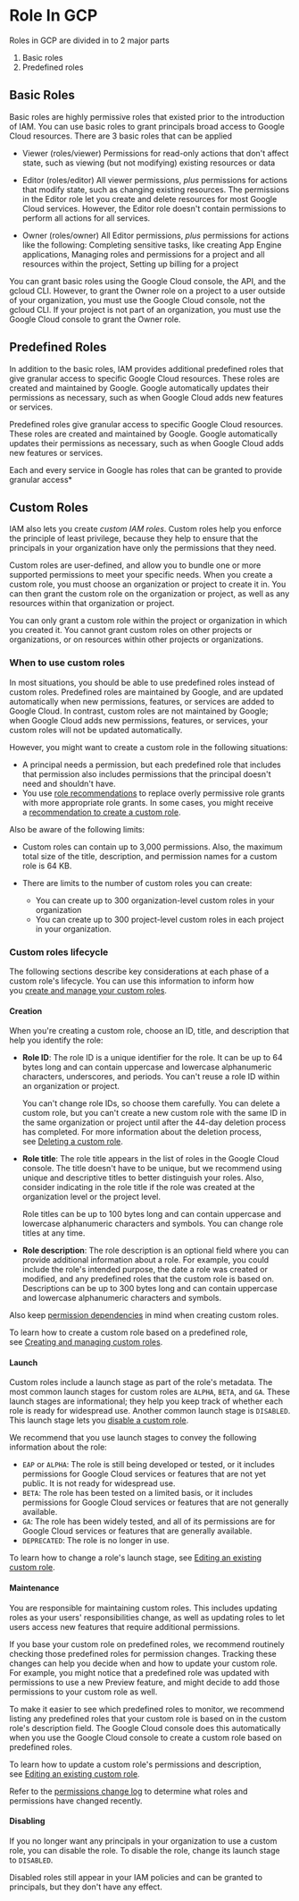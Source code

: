 # Role In GCP

Roles in GCP are divided in to 2 major parts
1. Basic roles
2. Predefined roles

## Basic Roles

Basic roles are highly permissive roles that existed prior to the introduction of IAM. You can use basic roles to grant principals broad access to Google Cloud resources.
There are 3 basic roles that can be applied

- Viewer (roles/viewer) Permissions for read-only actions that don't affect state, such as viewing (but not modifying) existing resources or data

- Editor (roles/editor) All viewer permissions, _plus_ permissions for actions that modify state, such as changing existing resources. The permissions in the Editor role let you create and delete resources for most Google Cloud services. However, the Editor role doesn't contain permissions to perform all actions for all services.

- Owner (roles/owner) All Editor permissions, _plus_ permissions for actions like the following: Completing sensitive tasks, like creating App Engine applications, Managing roles and permissions for a project and all resources within the project, Setting up billing for a project

You can grant basic roles using the Google Cloud console, the API, and the gcloud CLI. However, to grant the Owner role on a project to a user outside of your organization, you must use the Google Cloud console, not the gcloud CLI. If your project is not part of an organization, you must use the Google Cloud console to grant the Owner role.

## Predefined Roles

In addition to the basic roles, IAM provides additional predefined roles that give granular access to specific Google Cloud resources. These roles are created and maintained by Google. Google automatically updates their permissions as necessary, such as when Google Cloud adds new features or services.

Predefined roles give granular access to specific Google Cloud resources. These roles are created and maintained by Google. Google automatically updates their permissions as necessary, such as when Google Cloud adds new features or services.

Each and every service in Google has roles that can be granted to provide granular access*

## Custom Roles

IAM also lets you create _custom IAM roles_. Custom roles help you enforce the principle of least privilege, because they help to ensure that the principals in your organization have only the permissions that they need.

Custom roles are user-defined, and allow you to bundle one or more supported permissions to meet your specific needs. When you create a custom role, you must choose an organization or project to create it in. You can then grant the custom role on the organization or project, as well as any resources within that organization or project.

You can only grant a custom role within the project or organization in which you created it. You cannot grant custom roles on other projects or organizations, or on resources within other projects or organizations.

### When to use custom roles

In most situations, you should be able to use predefined roles instead of custom roles. Predefined roles are maintained by Google, and are updated automatically when new permissions, features, or services are added to Google Cloud. In contrast, custom roles are not maintained by Google; when Google Cloud adds new permissions, features, or services, your custom roles will not be updated automatically.

However, you might want to create a custom role in the following situations:

- A principal needs a permission, but each predefined role that includes that permission also includes permissions that the principal doesn't need and shouldn't have.
- You use [role recommendations](https://cloud.google.com/iam/docs/recommender-overview) to replace overly permissive role grants with more appropriate role grants. In some cases, you might receive a [recommendation to create a custom role](https://cloud.google.com/policy-intelligence/docs/role-recommendations-overview#custom-roles).

Also be aware of the following limits:

- Custom roles can contain up to 3,000 permissions. Also, the maximum total size of the title, description, and permission names for a custom role is 64 KB.

- There are limits to the number of custom roles you can create:
    - You can create up to 300 organization-level custom roles in your organization
    - You can create up to 300 project-level custom roles in each project in your organization.

### Custom roles lifecycle

The following sections describe key considerations at each phase of a custom role's lifecycle. You can use this information to inform how you [create and manage your custom roles](https://cloud.google.com/iam/docs/creating-custom-roles).

#### Creation

When you're creating a custom role, choose an ID, title, and description that help you identify the role:

- **Role ID**: The role ID is a unique identifier for the role. It can be up to 64 bytes long and can contain uppercase and lowercase alphanumeric characters, underscores, and periods. You can't reuse a role ID within an organization or project.
    
    You can't change role IDs, so choose them carefully. You can delete a custom role, but you can't create a new custom role with the same ID in the same organization or project until after the 44-day deletion process has completed. For more information about the deletion process, see [Deleting a custom role](https://cloud.google.com/iam/docs/creating-custom-roles#deleting_a_custom_role).
    
- **Role title**: The role title appears in the list of roles in the Google Cloud console. The title doesn't have to be unique, but we recommend using unique and descriptive titles to better distinguish your roles. Also, consider indicating in the role title if the role was created at the organization level or the project level.
    
    Role titles can be up to 100 bytes long and can contain uppercase and lowercase alphanumeric characters and symbols. You can change role titles at any time.
    
- **Role description**: The role description is an optional field where you can provide additional information about a role. For example, you could include the role's intended purpose, the date a role was created or modified, and any predefined roles that the custom role is based on. Descriptions can be up to 300 bytes long and can contain uppercase and lowercase alphanumeric characters and symbols.
    

Also keep [permission dependencies](https://cloud.google.com/iam/docs/roles-overview#custom-role-permission-dependencies) in mind when creating custom roles.

To learn how to create a custom role based on a predefined role, see [Creating and managing custom roles](https://cloud.google.com/iam/docs/creating-custom-roles).

#### Launch

Custom roles include a launch stage as part of the role's metadata. The most common launch stages for custom roles are `ALPHA`, `BETA`, and `GA`. These launch stages are informational; they help you keep track of whether each role is ready for widespread use. Another common launch stage is `DISABLED`. This launch stage lets you [disable a custom role](https://cloud.google.com/iam/docs/roles-overview#disable).

We recommend that you use launch stages to convey the following information about the role:

- `EAP` or `ALPHA`: The role is still being developed or tested, or it includes permissions for Google Cloud services or features that are not yet public. It is not ready for widespread use.
- `BETA`: The role has been tested on a limited basis, or it includes permissions for Google Cloud services or features that are not generally available.
- `GA`: The role has been widely tested, and all of its permissions are for Google Cloud services or features that are generally available.
- `DEPRECATED`: The role is no longer in use.

To learn how to change a role's launch stage, see [Editing an existing custom role](https://cloud.google.com/iam/docs/creating-custom-roles#editing_an_existing_custom_role).

#### Maintenance

You are responsible for maintaining custom roles. This includes updating roles as your users' responsibilities change, as well as updating roles to let users access new features that require additional permissions.

If you base your custom role on predefined roles, we recommend routinely checking those predefined roles for permission changes. Tracking these changes can help you decide when and how to update your custom role. For example, you might notice that a predefined role was updated with permissions to use a new Preview feature, and might decide to add those permissions to your custom role as well.

To make it easier to see which predefined roles to monitor, we recommend listing any predefined roles that your custom role is based on in the custom role's description field. The Google Cloud console does this automatically when you use the Google Cloud console to create a custom role based on predefined roles.

To learn how to update a custom role's permissions and description, see [Editing an existing custom role](https://cloud.google.com/iam/docs/creating-custom-roles#editing_an_existing_custom_role).

Refer to the [permissions change log](https://cloud.google.com/iam/docs/permissions-change-log) to determine what roles and permissions have changed recently.

#### Disabling

If you no longer want any principals in your organization to use a custom role, you can disable the role. To disable the role, change its launch stage to `DISABLED`.

Disabled roles still appear in your IAM policies and can be granted to principals, but they don't have any effect.